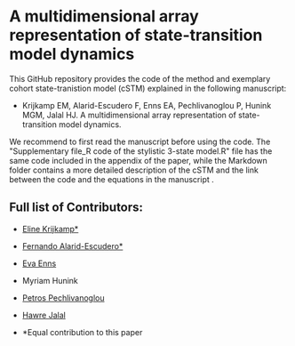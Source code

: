 # A multidimensional array representation of state-transition model dynamics
This GitHub repository provides the code of the method and exemplary cohort state-tranistion model (cSTM) explained in the following manuscript: 

- Krijkamp EM, Alarid-Escudero F, Enns EA, Pechlivanoglou P, Hunink MGM, Jalal HJ. A multidimensional array representation of state-transition model dynamics.

We recommend to first read the manuscript before using the code. The "Supplementary file_R code of the stylistic 3-state model.R" file has the same code included in the appendix of the paper, while the Markdown folder contains a more detailed description of the cSTM and the link between the code and the equations in the manuscript . 

## Full list of Contributors:

  * [Eline Krijkamp*](https://github.com/krijkamp) 

  * [Fernando Alarid-Escudero*](https://github.com/feralaes)

  * [Eva Enns](https://github.com/evaenns)
 
  * Myriam Hunink 

  * [Petros Pechlivanoglou](https://github.com/ppehli)
  
  * [Hawre Jalal](https://github.com/hjalal)

  
 * *Equal contribution to this paper

